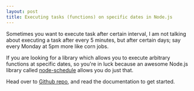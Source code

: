 ```yaml
---
layout: post
title: Executing tasks (functions) on specific dates in Node.js 
---
```




Sometimes you want to execute task after certain interval, I am not talking about executing a task after every 5 minutes, but after certain days; say every Monday at 5pm more like corn jobs.

If you are looking for a library which allows you to execute arbitrary  functions at specific dates, so you're in luck because an awesome Node.js library called [node-schedule](https://github.com/mattpat/node-schedule) allows you do just that.

Head over to [Github repo](https://github.com/mattpat/node-schedule), and read the documentation to get started.
